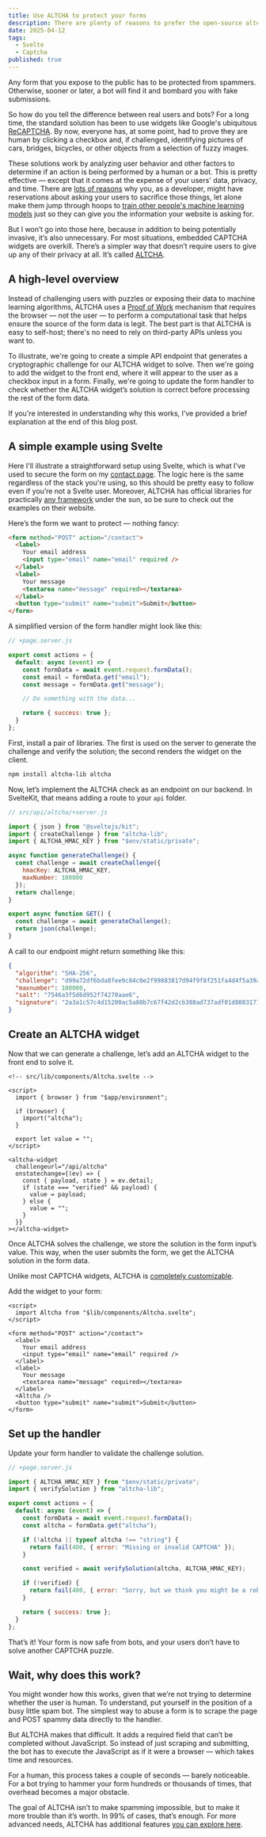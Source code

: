 ```yaml
---
title: Use ALTCHA to protect your forms
description: There are plenty of reasons to prefer the open-source alternative to mainstream solutions, and it's super easy to set up.
date: 2025-04-12
tags:
  - Svelte
  - Captcha
published: true
---
```


Any form that you expose to the public has to be protected from spammers. Otherwise, sooner or later, a bot will find it and bombard you with fake submissions.

So how do you tell the difference between real users and bots? For a long time, the standard solution has been to use widgets like Google's ubiquitous [ReCAPTCHA](https://cloud.google.com/security/products/recaptcha). By now, everyone has, at some point, had to prove they are human by clicking a checkbox and, if challenged, identifying pictures of cars, bridges, bicycles, or other objects from a selection of fuzzy images.

These solutions work by analyzing user behavior and other factors to determine if an action is being performed by a human or a bot. This is pretty effective — except that it comes at the expense of your users' data, privacy, and time. There are [lots of reasons](https://prosopo.io/blog/google-privacy-nightmare/) why you, as a developer, might have reservations about asking your users to sacrifice those things, let alone make them jump through hoops to [train other people's machine learning models](https://apnews.com/article/technology-technology-issues-digitization-spamming-artificial-intelligence-9e2aec49792c3a1e31c1f94f1a5e7ede) just so they can give you the information your website is asking for.

But I won’t go into those here, because in addition to being potentially invasive, it’s also unnecessary. For most situations, embedded CAPTCHA widgets are overkill. There’s a simpler way that doesn’t require users to give up any of their privacy at all. It’s called [ALTCHA](https://altcha.org/captcha/).

## A high-level overview

Instead of challenging users with puzzles or exposing their data to machine learning algorithms, ALTCHA uses a [Proof of Work](https://en.wikipedia.org/wiki/Proof_of_work) mechanism that requires the browser — not the user — to perform a computational task that helps ensure the source of the form data is legit. The best part is that ALTCHA is easy to self-host; there's no need to rely on third-party APIs unless you want to.

To illustrate, we're going to create a simple API endpoint that generates a cryptographic challenge for our ALTCHA widget to solve. Then we're going to add the widget to the front end, where it will appear to the user as a checkbox input in a form. Finally, we're going to update the form handler to check whether the ALTCHA widget’s solution is correct before processing the rest of the form data.

If you're interested in understanding why this works, I’ve provided a brief explanation at the end of this blog post.

## A simple example using Svelte

Here I'll illustrate a straightforward setup using Svelte, which is what I've used to secure the form on my [contact page](/contact). The logic here is the same regardless of the stack you're using, so this should be pretty easy to follow even if you’re not a Svelte user. Moreover, ALTCHA has official libraries for practically [any framework](https://altcha.org/captcha/#examples) under the sun, so be sure to check out the examples on their website.

Here’s the form we want to protect — nothing fancy:

```html
<form method="POST" action="/contact">
  <label>
    Your email address
    <input type="email" name="email" required />
  </label>
  <label>
    Your message
    <textarea name="message" required></textarea>
  </label>
  <button type="submit" name="submit">Submit</button>
</form>
```

A simplified version of the form handler might look like this:

```javascript
// +page.server.js

export const actions = {
  default: async (event) => {
    const formData = await event.request.formData();
    const email = formData.get("email");
    const message = formData.get("message");

    // Do something with the data...

    return { success: true };
  }
};
```

First, install a pair of libraries. The first is used on the server to generate the challenge and verify the solution; the second renders the widget on the client.

```bash
npm install altcha-lib altcha
```

Now, let’s implement the ALTCHA check as an endpoint on our backend. In SvelteKit, that means adding a route to your `api` folder.

```javascript
// src/api/altcha/+server.js

import { json } from "@sveltejs/kit";
import { createChallenge } from "altcha-lib";
import { ALTCHA_HMAC_KEY } from "$env/static/private";

async function generateChallenge() {
  const challenge = await createChallenge({
    hmacKey: ALTCHA_HMAC_KEY,
    maxNumber: 100000
  });
  return challenge;
}

export async function GET() {
  const challenge = await generateChallenge();
  return json(challenge);
}
```

A call to our endpoint might return something like this:

```json
{
  "algorithm": "SHA-256",
  "challenge": "d99a72df6bda8fee9c84c0e2f99883817d94f9f8f251fa4d4f5a39a608b764f3",
  "maxnumber": 100000,
  "salt": "7546a3f5d6d952f74270aae6",
  "signature": "2a3a1c57c4d15200ac5a80b7c67f42d2cb388ad737adf01d8083177c77ba6ca4"
}
```

## Create an ALTCHA widget

Now that we can generate a challenge, let’s add an ALTCHA widget to the front end to solve it.

```svelte
<!-- src/lib/components/Altcha.svelte -->

<script>
  import { browser } from "$app/environment";

  if (browser) {
    import("altcha");
  }

  export let value = "";
</script>

<altcha-widget
  challengeurl="/api/altcha"
  onstatechange={(ev) => {
    const { payload, state } = ev.detail;
    if (state === "verified" && payload) {
      value = payload;
    } else {
      value = "";
    }
  }}
></altcha-widget>
```

Once ALTCHA solves the challenge, we store the solution in the form input’s value. This way, when the user submits the form, we get the ALTCHA solution in the form data.

Unlike most CAPTCHA widgets, ALTCHA is [completely customizable](https://altcha.org/docs/widget-customization/).

Add the widget to your form:

```svelte
<script>
  import Altcha from "$lib/components/Altcha.svelte";
</script>

<form method="POST" action="/contact">
  <label>
    Your email address
    <input type="email" name="email" required />
  </label>
  <label>
    Your message
    <textarea name="message" required></textarea>
  </label>
  <Altcha />
  <button type="submit" name="submit">Submit</button>
</form>
```

## Set up the handler

Update your form handler to validate the challenge solution.

```javascript
// +page.server.js

import { ALTCHA_HMAC_KEY } from "$env/static/private";
import { verifySolution } from "altcha-lib";

export const actions = {
  default: async (event) => {
    const formData = await event.request.formData();
    const altcha = formData.get("altcha");

    if (!altcha || typeof altcha !== "string") {
      return fail(400, { error: "Missing or invalid CAPTCHA" });
    }

    const verified = await verifySolution(altcha, ALTCHA_HMAC_KEY);

    if (!verified) {
      return fail(400, { error: "Sorry, but we think you might be a robot." });
    }

    return { success: true };
  }
};
```

That’s it! Your form is now safe from bots, and your users don’t have to solve another CAPTCHA puzzle.

## Wait, why does this work?

You might wonder how this works, given that we’re not trying to determine whether the user is human. To understand, put yourself in the position of a busy little spam bot. The simplest way to abuse a form is to scrape the page and POST spammy data directly to the handler.

But ALTCHA makes that difficult. It adds a required field that can’t be completed without JavaScript. So instead of just scraping and submitting, the bot has to execute the JavaScript as if it were a browser — which takes time and resources.

For a human, this process takes a couple of seconds — barely noticeable. For a bot trying to hammer your form hundreds or thousands of times, that overhead becomes a major obstacle.

The goal of ALTCHA isn’t to make spamming impossible, but to make it more trouble than it’s worth. In 99% of cases, that’s enough. For more advanced needs, ALTCHA has additional features [you can explore here](https://altcha.org/anti-spam/).
